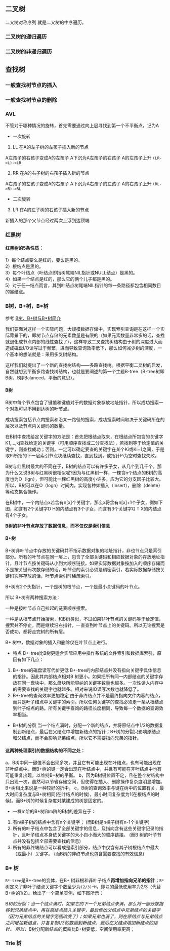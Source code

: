 ## 二叉树

二叉树对称序列 就是二叉树的中序遍历。

### 二叉树的递归遍历

### 二叉树的非递归遍历


## 查找树

### 一般查找树节点的插入

### 一般查找树节点的删除

### AVL 
不管对于哪种情况的旋转，首先需要通过向上层寻找到第一个不平衡点，记为A

* 一次旋转
1. LL
在A的左子树的左孩子插入新的节点

A左孩子的右孩子变成A的左孩子   A下沉为A左孩子的右孩子  A的左孩子上升 `(LR->L)->LR`

2. RR
在A的右子树的右孩子插入新的节点

A右孩子的左孩子变成A的右孩子   A下沉为A右孩子的左孩子  A的右孩子上升 `(RL->R)->RL`

* 二次旋转
3. LR
在A的左子树的右孩子插入新的节点

新插入的那个父节点经过两次上浮到达顶端

### 红黑树
#### 红黑树的5条性质：

1）每个结点要么是红的，要么是黑的。  
2）根结点是黑的。  
3）每个叶结点（叶结点即指树尾端NIL指针或NULL结点）是黑的。  
4）如果一个结点是红的，那么它的俩个儿子都是黑的。  
5）对于任一结点而言，其到叶结点树尾端NIL指针的每一条路径都包含相同数目的黑结点。

### B树，B+树，B*树 
参考 [B树、B+树与B*树简介](http://neoremind.com/2012/02/b%E6%A0%91%E3%80%81b%E6%A0%91%E4%B8%8Eb%E6%A0%91%E7%AE%80%E4%BB%8B/)

我们要面对这样一个实际问题，大规模数据存储中，实现索引查询是在这样一个实际背景下的，即树节点存储的元素数量是有限的（如果元素数量非常多的话，查找就退化成节点内部的线性查找了），这样导致二叉查找树结构由于树的深度过大而造成磁盘I/O读写过于频繁，进而导致查询效率低下，那么如何减少树的深度，一个基本的想法就是：采用多叉树结构。

这样我们就提出了一个新的查找树结构——多路查找树。根据平衡二叉树的启发，自然就想到平衡多路查找树结构，也就是要阐述的第一个主题B-tree（B-tree树即B树，B即Balanced，平衡的意思）。

#### B树

B树中每个节点包含了键值和键值对于的数据对象存放地址指针，所以成功搜索一个对象可以不用到达树的叶节点。

成功搜索包括节点内搜索和沿某一路径的搜索，成功搜索时间取决于关键码所在的层次以及节点内关键码的数量。

在B树中查找给定关键字的方法是：首先把根结点取来，在根结点所包含的关键字K1,…,kj查找给定的关键字（可用顺序查找或二分查找法），若找到等于给定值的关键字，则查找成功；否则，一定可以确定要查的关键字在某个Ki或Ki+1之间，于是取Pi所指的下一层索引节点块继续查找，直到找到，或指针Pi为空时查找失败。


B树与红黑树最大的不同在于，B树的结点可以有许多子女，从几个到几千个。那为什么又说B树与红黑树很相似呢?因为与红黑树一样，一棵含n个结点的B树的高度也为O（lgn），但可能比一棵红黑树的高度小许多，应为它的分支因子比较大。所以，B树可以在O（logn）时间内，实现各种如插入（insert），删除（delete）等动态集合操作。
 
在B树中，一个内结点x若含有n[x]个关键字，那么x将含有n[x]+1个子女，例如下图，如含有2个关键字D H的内结点有3个子女，而含有3个关键字Q T X的内结点有4个子女。


**B树的非叶节点存放了数据信息，而不仅仅是索引信息**

#### B+树
B+树非叶节点中存放的关键码并不指示数据对象的地址指针，非也节点只是索引部分。所有的叶节点在同一层上，包含了全部关键码和相应数据对象的存放地址指针，且叶节点按关键码从小到大顺序链接。如果实际数据对象按加入的顺序存储而不是按关键码次数存储的话，叶节点的索引必须是稠密索引，若实际数据存储按关键码次序存放的话，叶节点索引时稀疏索引。

B+树有2个头指针，一个是树的根节点，一个是最小关键码的叶节点。

所以 B+树有两种搜索方法：

一种是按叶节点自己拉起的链表顺序搜索。

一种是从根节点开始搜索，和B树类似，不过如果非叶节点的关键码等于给定值，搜索并不停止，而是继续沿右指针，一直查到叶节点上的关键码。所以无论搜索是否成功，都将走完树的所有层。

B+ 树中，数据对象的插入和删除仅在叶节点上进行。

* 特点
B+-tree比B树更适合实际应用中操作系统的文件索引和数据库索引，原因有如下几点：
1) B+-tree的磁盘读写代价更低
B+-tree的内部结点并没有指向关键字具体信息的指针。因此其内部结点相对B 树更小。如果把所有同一内部结点的关键字存放在同一盘块中，那么盘块所能容纳的关键字数量也越多。一次性读入内存中的需要查找的关键字也就越多。相对来说IO读写次数也就降低了。
2) B+-tree的查询效率更加稳定
由于非终结点并不是最终指向文件内容的结点，而只是叶子结点中关键字的索引。所以任何关键字的查找必须走一条从根结点到叶子结点的路。所有关键字查询的路径长度相同，导致每一个数据的查询效率相当。

* B+树的分裂
当一个结点满时，分配一个新的结点，并将原结点中1/2的数据复制到新结点，最后在父结点中增加新结点的指针；B+树的分裂只影响原结点和父结点，而不会影响兄弟结点，所以它不需要指向兄弟的指针。

#### 这两种处理索引的数据结构的不同之处：
a，B树中同一键值不会出现多次，并且它有可能出现在叶结点，也有可能出现在非叶结点中。而B+树的键一定会出现在叶结点中，并且有可能在非叶结点中也有可能重复出现，以维持B+树的平衡。
b，因为B树键位置不定，且在整个树结构中只出现一次，虽然可以节省存储空间，但使得在插入、删除操作复杂度明显增加。B+树相比来说是一种较好的折中。
c，B树的查询效率与键在树中的位置有关，最大时间复杂度与B+树相同(在叶结点的时候)，最小时间复杂度为1(在根结点的时候)。而B+树的时候复杂度对某建成的树是固定的。

* 一棵m阶的B+树和m阶的B树的差异在于：
1. 有n棵子树的结点中含有n个关键字； (而B树是n棵子树有n-1个关键字)
2. 所有的叶子结点中包含了全部关键字的信息，及指向含有这些关键字记录的指针，且叶子结点本身依关键字的大小自小而大的顺序链接。 (而B 树的叶子节点并没有包括全部需要查找的信息)
3. 所有的非终端结点可以看成是索引部分，结点中仅含有其子树根结点中最大（或最小）关键字。 (而B树的非终节点也包含需要查找的有效信息)

### B* 树
`B*-tree`是B+-tree的变体，在B+ 树非根和非叶子结点**再增加指向兄弟的指针**；`B*`树定义了非叶子结点关键字个数至少为`(2/3)*M`，即块的最低使用率为2/3（代替B+树的1/2）。给出了一个简单实例，如下图所示：
 
B*树的分裂：当一个结点满时，如果它的下一个兄弟结点未满，那么将一部分数据移到兄弟结点中，再在原结点插入关键字，最后修改父结点中兄弟结点的关键字（因为兄弟结点的关键字范围改变了）；如果兄弟也满了，则在原结点与兄弟结点之间增加新结点，并各复制1/3的数据到新结点，最后在父结点增加新结点的指针。
所以，B*树分配新结点的概率比B+树要低，空间使用率更高；




### Trie 树
